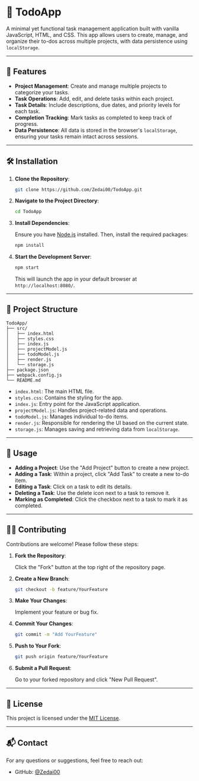 # 📝 TodoApp

A minimal yet functional task management application built with vanilla JavaScript, HTML, and CSS. This app allows users to create, manage, and organize their to-dos across multiple projects, with data persistence using `localStorage`.

---

## 🚀 Features

- **Project Management**: Create and manage multiple projects to categorize your tasks.
- **Task Operations**: Add, edit, and delete tasks within each project.
- **Task Details**: Include descriptions, due dates, and priority levels for each task.
- **Completion Tracking**: Mark tasks as completed to keep track of progress.
- **Data Persistence**: All data is stored in the browser's `localStorage`, ensuring your tasks remain intact across sessions.

---

## 🛠️ Installation

1. **Clone the Repository**:

   ```bash
   git clone https://github.com/Zedai00/TodoApp.git
   ```

2. **Navigate to the Project Directory**:

   ```bash
   cd TodoApp
   ```

3. **Install Dependencies**:

   Ensure you have [Node.js](https://nodejs.org/) installed. Then, install the required packages:

   ```bash
   npm install
   ```

4. **Start the Development Server**:

   ```bash
   npm start
   ```

   This will launch the app in your default browser at `http://localhost:8080/`.

---

## 📁 Project Structure

```
TodoApp/
├── src/
│   ├── index.html
│   ├── styles.css
│   ├── index.js
│   ├── projectModel.js
│   ├── todoModel.js
│   ├── render.js
│   └── storage.js
├── package.json
├── webpack.config.js
└── README.md
```

- `index.html`: The main HTML file.
- `styles.css`: Contains the styling for the app.
- `index.js`: Entry point for the JavaScript application.
- `projectModel.js`: Handles project-related data and operations.
- `todoModel.js`: Manages individual to-do items.
- `render.js`: Responsible for rendering the UI based on the current state.
- `storage.js`: Manages saving and retrieving data from `localStorage`.

---

## 🧪 Usage

- **Adding a Project**: Use the "Add Project" button to create a new project.
- **Adding a Task**: Within a project, click "Add Task" to create a new to-do item.
- **Editing a Task**: Click on a task to edit its details.
- **Deleting a Task**: Use the delete icon next to a task to remove it.
- **Marking as Completed**: Click the checkbox next to a task to mark it as completed.

---

## 🧑‍💻 Contributing

Contributions are welcome! Please follow these steps:

1. **Fork the Repository**:

   Click the "Fork" button at the top right of the repository page.

2. **Create a New Branch**:

   ```bash
   git checkout -b feature/YourFeature
   ```

3. **Make Your Changes**:

   Implement your feature or bug fix.

4. **Commit Your Changes**:

   ```bash
   git commit -m "Add YourFeature"
   ```

5. **Push to Your Fork**:

   ```bash
   git push origin feature/YourFeature
   ```

6. **Submit a Pull Request**:

   Go to your forked repository and click "New Pull Request".

---

## 📄 License

This project is licensed under the [MIT License](LICENSE).

---

## 📬 Contact

For any questions or suggestions, feel free to reach out:

- GitHub: [@Zedai00](https://github.com/Zedai00)
